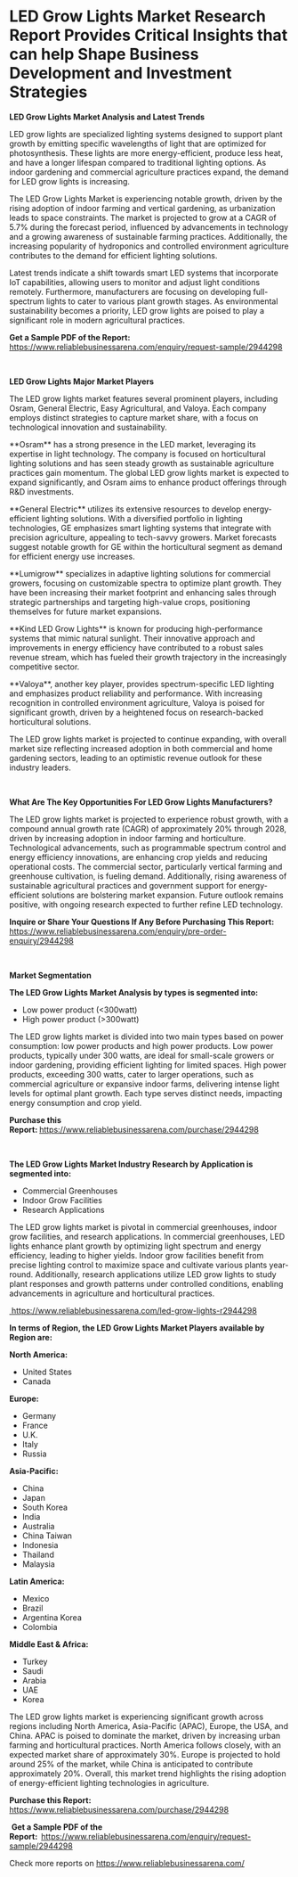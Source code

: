 <p><h1>LED Grow Lights Market Research Report Provides Critical Insights that can help Shape Business Development and Investment Strategies</h1></p><p><strong>LED Grow Lights Market Analysis and Latest Trends</strong></p>
<p><p>LED grow lights are specialized lighting systems designed to support plant growth by emitting specific wavelengths of light that are optimized for photosynthesis. These lights are more energy-efficient, produce less heat, and have a longer lifespan compared to traditional lighting options. As indoor gardening and commercial agriculture practices expand, the demand for LED grow lights is increasing.</p><p>The LED Grow Lights Market is experiencing notable growth, driven by the rising adoption of indoor farming and vertical gardening, as urbanization leads to space constraints. The market is projected to grow at a CAGR of 5.7% during the forecast period, influenced by advancements in technology and a growing awareness of sustainable farming practices. Additionally, the increasing popularity of hydroponics and controlled environment agriculture contributes to the demand for efficient lighting solutions.</p><p>Latest trends indicate a shift towards smart LED systems that incorporate IoT capabilities, allowing users to monitor and adjust light conditions remotely. Furthermore, manufacturers are focusing on developing full-spectrum lights to cater to various plant growth stages. As environmental sustainability becomes a priority, LED grow lights are poised to play a significant role in modern agricultural practices.</p></p>
<p><strong>Get a Sample PDF of the Report:&nbsp;</strong> <a href="https://www.reliablebusinessarena.com/enquiry/request-sample/2944298?utm_campaign=3121&utm_medium=2&utm_source=Github&utm_content=ia&utm_term=11032025&utm_id=led-grow-lights">https://www.reliablebusinessarena.com/enquiry/request-sample/2944298</a></p>
<p>&nbsp;</p>
<p><strong>LED Grow Lights Major Market Players</strong></p>
<p><p>The LED grow lights market features several prominent players, including Osram, General Electric, Easy Agricultural, and Valoya. Each company employs distinct strategies to capture market share, with a focus on technological innovation and sustainability.</p><p>**Osram** has a strong presence in the LED market, leveraging its expertise in light technology. The company is focused on horticultural lighting solutions and has seen steady growth as sustainable agriculture practices gain momentum. The global LED grow lights market is expected to expand significantly, and Osram aims to enhance product offerings through R&D investments.</p><p>**General Electric** utilizes its extensive resources to develop energy-efficient lighting solutions. With a diversified portfolio in lighting technologies, GE emphasizes smart lighting systems that integrate with precision agriculture, appealing to tech-savvy growers. Market forecasts suggest notable growth for GE within the horticultural segment as demand for efficient energy use increases.</p><p>**Lumigrow** specializes in adaptive lighting solutions for commercial growers, focusing on customizable spectra to optimize plant growth. They have been increasing their market footprint and enhancing sales through strategic partnerships and targeting high-value crops, positioning themselves for future market expansions.</p><p>**Kind LED Grow Lights** is known for producing high-performance systems that mimic natural sunlight. Their innovative approach and improvements in energy efficiency have contributed to a robust sales revenue stream, which has fueled their growth trajectory in the increasingly competitive sector.</p><p>**Valoya**, another key player, provides spectrum-specific LED lighting and emphasizes product reliability and performance. With increasing recognition in controlled environment agriculture, Valoya is poised for significant growth, driven by a heightened focus on research-backed horticultural solutions.</p><p>The LED grow lights market is projected to continue expanding, with overall market size reflecting increased adoption in both commercial and home gardening sectors, leading to an optimistic revenue outlook for these industry leaders.</p></p>
<p>&nbsp;</p>
<p><strong>What Are The Key Opportunities For LED Grow Lights Manufacturers?</strong></p>
<p><p>The LED grow lights market is projected to experience robust growth, with a compound annual growth rate (CAGR) of approximately 20% through 2028, driven by increasing adoption in indoor farming and horticulture. Technological advancements, such as programmable spectrum control and energy efficiency innovations, are enhancing crop yields and reducing operational costs. The commercial sector, particularly vertical farming and greenhouse cultivation, is fueling demand. Additionally, rising awareness of sustainable agricultural practices and government support for energy-efficient solutions are bolstering market expansion. Future outlook remains positive, with ongoing research expected to further refine LED technology.</p></p>
<p><strong>Inquire or Share Your Questions If Any Before Purchasing This Report:</strong> <a href="https://www.reliablebusinessarena.com/enquiry/pre-order-enquiry/2944298?utm_campaign=3121&utm_medium=2&utm_source=Github&utm_content=ia&utm_term=11032025&utm_id=led-grow-lights">https://www.reliablebusinessarena.com/enquiry/pre-order-enquiry/2944298</a></p>
<p>&nbsp;</p>
<p><strong>Market Segmentation</strong></p>
<p><strong>The LED Grow Lights Market Analysis by types is segmented into:</strong></p>
<p><ul><li>Low power product (<300watt)</li><li>High power product (>300watt)</li></ul></p>
<p><p>The LED grow lights market is divided into two main types based on power consumption: low power products and high power products. Low power products, typically under 300 watts, are ideal for small-scale growers or indoor gardening, providing efficient lighting for limited spaces. High power products, exceeding 300 watts, cater to larger operations, such as commercial agriculture or expansive indoor farms, delivering intense light levels for optimal plant growth. Each type serves distinct needs, impacting energy consumption and crop yield.</p></p>
<p><strong>Purchase this Report:&nbsp;</strong><a href="https://www.reliablebusinessarena.com/purchase/2944298?utm_campaign=3121&utm_medium=2&utm_source=Github&utm_content=ia&utm_term=11032025&utm_id=led-grow-lights">https://www.reliablebusinessarena.com/purchase/2944298</a></p>
<p>&nbsp;</p>
<p><strong>The LED Grow Lights Market Industry Research by Application is segmented into:</strong></p>
<p><ul><li>Commercial Greenhouses</li><li>Indoor Grow Facilities</li><li>Research Applications</li></ul></p>
<p><p>The LED grow lights market is pivotal in commercial greenhouses, indoor grow facilities, and research applications. In commercial greenhouses, LED lights enhance plant growth by optimizing light spectrum and energy efficiency, leading to higher yields. Indoor grow facilities benefit from precise lighting control to maximize space and cultivate various plants year-round. Additionally, research applications utilize LED grow lights to study plant responses and growth patterns under controlled conditions, enabling advancements in agriculture and horticultural practices.</p></p>
<p><a href="https://www.reliablebusinessarena.com/led-grow-lights-r2944298?utm_campaign=3121&utm_medium=2&utm_source=Github&utm_content=ia&utm_term=11032025&utm_id=led-grow-lights">&nbsp;https://www.reliablebusinessarena.com/led-grow-lights-r2944298</a></p>
<p><strong>In terms of Region, the LED Grow Lights Market Players available by Region are:</strong></p>
<p>
    <p> <strong> North America: </strong>
        <ul>
            <li>United States</li>
            <li>Canada</li>
        </ul>
        </p> 
    <p> <strong> Europe: </strong>
        <ul>
            <li>Germany</li>
            <li>France</li>
            <li>U.K.</li>
            <li>Italy</li>
            <li>Russia</li>
        </ul>
        </p> 
    <p> <strong> Asia-Pacific: </strong>
        <ul>
            <li>China</li>
            <li>Japan</li>
            <li>South Korea</li>
            <li>India</li>
            <li>Australia</li>
            <li>China Taiwan</li>
            <li>Indonesia</li>
            <li>Thailand</li>
            <li>Malaysia</li>
        </ul>
        </p> 
    <p> <strong> Latin America: </strong>
        <ul>
            <li>Mexico</li>
            <li>Brazil</li>
            <li>Argentina Korea</li>
            <li>Colombia</li>
        </ul>
        </p> 
    <p> <strong> Middle East & Africa: </strong>
        <ul>
            <li>Turkey</li>
            <li>Saudi</li>
            <li>Arabia</li>
            <li>UAE</li>
            <li>Korea</li>
        </ul>
    </p>
    </p>
<p><p>The LED grow lights market is experiencing significant growth across regions including North America, Asia-Pacific (APAC), Europe, the USA, and China. APAC is poised to dominate the market, driven by increasing urban farming and horticultural practices. North America follows closely, with an expected market share of approximately 30%. Europe is projected to hold around 25% of the market, while China is anticipated to contribute approximately 20%. Overall, this market trend highlights the rising adoption of energy-efficient lighting technologies in agriculture.</p></p>
<p><strong>Purchase this Report: </strong><a href="https://www.reliablebusinessarena.com/purchase/2944298?utm_campaign=3121&utm_medium=2&utm_source=Github&utm_content=ia&utm_term=11032025&utm_id=led-grow-lights">https://www.reliablebusinessarena.com/purchase/2944298</a></p>
<p>&nbsp;<strong>Get a Sample PDF of the Report:&nbsp;&nbsp;</strong><a href="https://www.reliablebusinessarena.com/enquiry/request-sample/2944298?utm_campaign=3121&utm_medium=2&utm_source=Github&utm_content=ia&utm_term=11032025&utm_id=led-grow-lights">https://www.reliablebusinessarena.com/enquiry/request-sample/2944298</a></p>
<p><strong></strong></p>
<p>Check more reports on <a href="https://www.reliablebusinessarena.com/?utm_campaign=3121&utm_medium=2&utm_source=Github&utm_content=ia&utm_term=11032025&utm_id=led-grow-lights">https://www.reliablebusinessarena.com/</a></p>